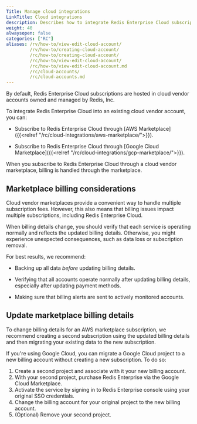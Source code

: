 ```yaml
---
Title: Manage cloud integrations
LinkTitle: Cloud integrations
description: Describes how to integrate Redis Enterprise Cloud subscriptions into existing cloud provider services, whether existing subscriptions or through vendor marketplaces.
weight: 40
alwaysopen: false
categories: ["RC"]
aliases: /rv/how-to/view-edit-cloud-account/
         /rv/how-to/creating-cloud-account/
         /rc/how-to/creating-cloud-account/
         /rc/how-to/view-edit-cloud-account/
         /rc/how-to/view-edit-cloud-account.md
         /rc/cloud-accounts/
         /rc/cloud-accounts.md
---
```


By default, Redis Enterprise Cloud subscriptions are hosted in cloud vendor accounts owned and managed by Redis, Inc.

To integrate Redis Enterprise Cloud into an existing cloud vendor account, you can:

- Subscribe to Redis Enterprise Cloud through [AWS Marketplace]({{<relref "/rc/cloud-integrations/aws-marketplace/">}}).

- Subscribe to Redis Enterprise Cloud through [Google Cloud Marketplace]({{<relref "/rc/cloud-integrations/gcp-marketplace/">}}).

When you subscribe to Redis Enterprise Cloud through a cloud vendor marketplace, billing is handled through the marketplace.

## Marketplace billing considerations

Cloud vendor marketplaces provide a convenient way to handle multiple subscription fees.  However, this also means that billing issues impact multiple subscriptions, including Redis Enterprise Cloud.

When billing details change, you should verify that each service is operating normally and reflects the updated billing details.  Otherwise, you might experience unexpected consequences, such as data loss or subscription removal.

For best results, we recommend:

- Backing up all data _before_ updating billing details.

- Verifying that all accounts operate normally after updating billing details, especially after updating payment methods.

- Making sure that billing alerts are sent to actively monitored accounts.

## Update marketplace billing details

To change billing details for an AWS marketplace subscription, we recommend creating a second subscription using the updated billing details and then migrating your existing data to the new subscription. 

If you're using Google Cloud, you can migrate a Google Cloud project to a new billing account without creating a new subscription.  To do so:

1. Create a second project and associate with it your new billing account.
2. With your second project, purchase Redis Enterprise via the Google Cloud Marketplace.
3. Activate the service by signing in to Redis Enterprise console using your original SSO credentials.
4. Change the billing account for your original project to the new billing account.
5. (Optional) Remove your second project.